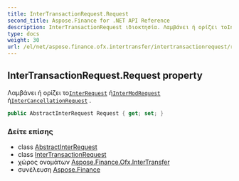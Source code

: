 ```yaml
---
title: InterTransactionRequest.Request
second_title: Aspose.Finance for .NET API Reference
description: InterTransactionRequest ιδιοκτησία. Λαμβάνει ή ορίζει τοInterRequest ήInterModRequest ήInterCancellationRequest .
type: docs
weight: 30
url: /el/net/aspose.finance.ofx.intertransfer/intertransactionrequest/request/
---
```

## InterTransactionRequest.Request property

Λαμβάνει ή ορίζει το[`InterRequest`](../../interrequest/) ή[`InterModRequest`](../../intermodrequest/) ή[`InterCancellationRequest`](../../intercancellationrequest/) .

```csharp
public AbstractInterRequest Request { get; set; }
```

### Δείτε επίσης

* class [AbstractInterRequest](../../abstractinterrequest/)
* class [InterTransactionRequest](../)
* χώρος ονομάτων [Aspose.Finance.Ofx.InterTransfer](../../intertransactionrequest/)
* συνέλευση [Aspose.Finance](../../../)


